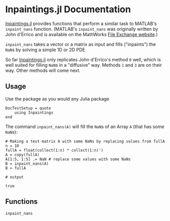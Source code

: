 # Inpaintings.jl Documentation

[Inpaintings.jl](https://github.com/briochemc/Inpaintings.jl) provides functions that perform a similar task to MATLAB's `inpaint_nans` function. 
(MATLAB's `inpaint_nans` was originally written by John d'Errico and is available on the MathWorks [File Exchange website](https://www.mathworks.com/matlabcentral/fileexchange/4551-inpaint_nans).)

`inpaint_nans` takes a vector or a matrix as input and fills ("inpaints") the `NaN`s by solving a simple 1D or 2D PDE.

So far [Inpaintings.jl](https://github.com/briochemc/Inpaintings.jl) only replicates John d'Errico's method `0` well, which is well suited for filling `NaN`s in a "diffusive" way.
Methods `1` and `3` are on their way.
Other methods will come next.

## Usage

Use the package as you would any Julia package

```@meta
DocTestSetup = quote
    using Inpaintings
end
```

The command `inpaint_nans(A)` will fill the `NaN`s of an Array `A` (that has some `NaN`s):
```jldoctest usage
# Making a test matrix A with some NaNs by replacing values from fullA
n = 10
fullA = float(collect(1:n) * collect(1:n)')
A = copy(fullA)
A[1:5, 1:5] .= NaN # replace some values with some NaNs
B = inpaint_nans(A)
B ≈ fullA

# output

true
```

## Functions

```@docs
inpaint_nans
```

